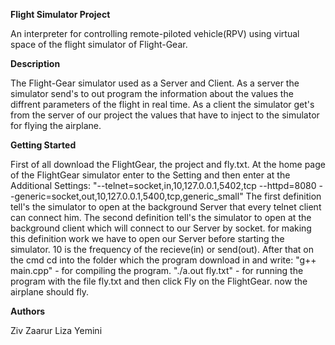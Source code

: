 **Flight Simulator Project**

An interpreter for controlling remote-piloted vehicle(RPV) using virtual space of the flight simulator
of Flight-Gear.

**Description**

The Flight-Gear simulator used as a Server and Client. As a server the simulator send's to out program the
information about the values the diffrent parameters of the flight in real time. 
As a client the simulator get's from the server of our project the values that have to inject to the simulator
for flying the airplane.

**Getting Started**

First of all download the FlightGear, the project and fly.txt.
At the home page of the FlightGear simulator enter to the Setting and then enter at the Additional Settings:
"--telnet=socket,in,10,127.0.0.1,5402,tcp --httpd=8080
 --generic=socket,out,10,127.0.0.1,5400,tcp,generic_small"
The first definition tell's the simulator to open at the background Server that every telnet client can connect
him.
The second definition tell's the simulator to open at the background client which will connect to our Server
by socket.
for making this definition work we have to open our Server before starting the simulator.
10 is the frequency of the recieve(in) or send(out).
After that on the cmd cd into the folder which the program download in and write:
"g++ main.cpp" - for compiling the program.
"./a.out fly.txt" - for running the program with the file fly.txt
and then click Fly on the FlightGear.
now the airplane should fly.

**Authors**

Ziv Zaarur 
Liza Yemini
